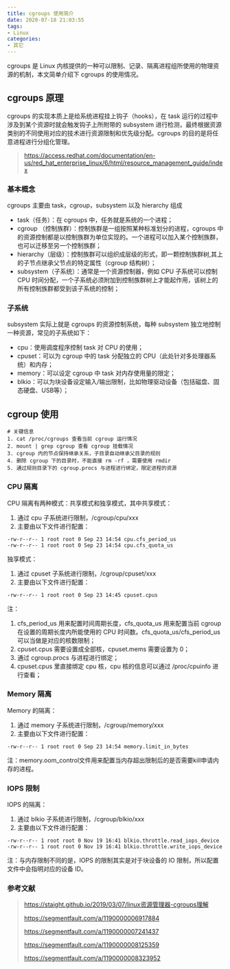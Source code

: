 ```yaml
---
title: cgroups 使用简介
date: 2020-07-18 21:03:55
tags:
- Linux
categories: 
- 其它
---
```


cgroups 是 Linux 内核提供的一种可以限制、记录、隔离进程组所使用的物理资源的机制，本文简单介绍下 cgroups 的使用情况。

<!-- more -->

## cgroups 原理

cgroups 的实现本质上是给系统进程挂上钩子（hooks），在 task 运行的过程中涉及到某个资源时就会触发钩子上所附带的 subsystem 进行检测，最终根据资源类别的不同使用对应的技术进行资源限制和优先级分配。cgroups 的目的是将任意进程进行分组化管理。

> https://access.redhat.com/documentation/en-us/red_hat_enterprise_linux/6/html/resource_management_guide/index

### 基本概念

cgroups 主要由 task，cgroup，subsystem 以及 hierarchy 组成

- task（任务）：在 cgroups 中，任务就是系统的一个进程；
- cgroup （控制族群）：控制族群是一组按照某种标准划分的进程，cgroups 中的资源控制都是以控制族群为单位实现的。一个进程可以加入某个控制族群，也可以迁移至另一个控制族群；
- hierarchy（层级）：控制族群可以组织成层级的形式，即一颗控制族群树,其上的子节点继承父节点的特定属性（cgroup 结构树）；
- subsystem（子系统）：通常是一个资源控制器，例如 CPU 子系统可以控制 CPU 时间分配，一个子系统必须附加到控制族群树上才能起作用，该树上的所有控制族群都受到该子系统的控制；

### 子系统

subsystem 实际上就是 cgroups 的资源控制系统，每种 subsystem 独立地控制一种资源，常见的子系统如下：

- cpu：使用调度程序控制 task 对 CPU 的使用；
- cpuset：可以为 cgroup 中的 task 分配独立的 CPU（此处针对多处理器系统）和内存；
- memory：可以设定 cgroup 中 task 对内存使用量的限定；
- blkio：可以为块设备设定输入/输出限制，比如物理驱动设备（包括磁盘、固态硬盘、USB等）；

## cgroup 使用

```shell
# 关键信息
1. cat /proc/cgroups 查看当前 cgroup 运行情况
2. mount | grep cgroup 查看 cgroup 挂载情况
3. cgroup 内的节点保持继承关系，子目录自动继承父目录的规则
4. 删除 cgroup 下的目录时，不能直接 rm -rf ，需要使用 rmdir
5. 通过规则目录下的 cgroup.procs 与进程进行绑定，限定进程的资源
```

### CPU 隔离

CPU 隔离有两种模式：共享模式和独享模式，其中共享模式：

1. 通过 cpu 子系统进行限制，/cgroup/cpu/xxx
2. 主要由以下文件进行配置：

```
-rw-r--r-- 1 root root 0 Sep 23 14:54 cpu.cfs_period_us
-rw-r--r-- 1 root root 0 Sep 23 14:54 cpu.cfs_quota_us
```

独享模式：

1. 通过 cpuset 子系统进行限制，/cgroup/cpuset/xxx
2. 主要由以下文件进行配置：

```
-rw-r--r-- 1 root root 0 Sep 23 14:45 cpuset.cpus
```

注：

1. cfs_period_us 用来配置时间周期长度，cfs_quota_us 用来配置当前 cgroup 在设置的周期长度内所能使用的 CPU 时间数。cfs_quota_us/cfs_period_us 可以当做是对应的核数限制；
2. cpuset.cpus 需要设置成全部核，cpuset.mems 需要设置为 0；
3. 通过 cgroup.procs 与进程进行绑定；
4. cpuset.cpus 里直接绑定 cpu 核，cpu 核的信息可以通过 /proc/cpuinfo 进行查看；

### Memory 隔离

Memory 的隔离：

1. 通过 memory 子系统进行限制，/cgroup/memory/xxx
2. 主要由以下文件进行配置：

```
-rw-r--r-- 1 root root 0 Sep 23 14:54 memory.limit_in_bytes
```

注：memory.oom_control文件用来配置当内存超出限制后的是否需要kill申请内存的进程。

### IOPS 限制

IOPS 的隔离：

1. 通过 blkio 子系统进行限制，/cgroup/blkio/xxx
2. 主要由以下文件进行配置：

```
-rw-r--r-- 1 root root 0 Nov 19 16:41 blkio.throttle.read_iops_device
-rw-r--r-- 1 root root 0 Nov 19 16:41 blkio.throttle.write_iops_device
```

注：与内存限制不同的是，IOPS 的限制其实是对于块设备的 IO 限制，所以配置文件中会指明对应的设备 ID。

### 参考文献

> https://staight.github.io/2019/03/07/linux资源管理器-cgroups理解
>
> https://segmentfault.com/a/1190000006917884
>
> https://segmentfault.com/a/1190000007241437
>
> https://segmentfault.com/a/1190000008125359
>
> https://segmentfault.com/a/1190000008323952